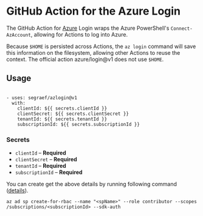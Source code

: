 # GitHub Action for the Azure Login

The GitHub Action for [Azure](https://azure.microsoft.com/) Login wraps the Azure PowerShell's `Connect-AzAccount`, allowing for Actions to log into Azure.

Because `$HOME` is persisted across Actions, the `az login` command will save this information on the filesystem, allowing other Actions to reuse the context.
The official action azure/login@v1 does not use `$HOME`.

## Usage

```

- uses: segraef/azlogin@v1
  with:
    clientId: ${{ secrets.clientId }}
    clientSecret: ${{ secrets.clientSecret }}
    tenantId: ${{ secrets.tenantId }}
    subscriptionId: ${{ secrets.subscriptionId }}

```

### Secrets

- `clientId` – **Required**
- `clientSecret` – **Required**
- `tenantId` – **Required**
- `subscriptionId` – **Required**

You can create get the above details by running following command ([details](https://docs.microsoft.com/en-us/cli/azure/ad/sp?view=azure-cli-latest#az-ad-sp-create-for-rbac)).

`az ad sp create-for-rbac --name "<spName>" --role contributor --scopes /subscriptions/<subscriptionId> --sdk-auth`